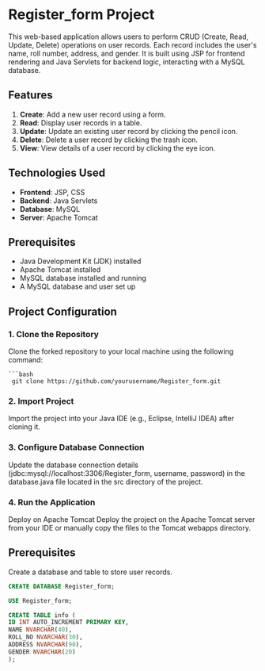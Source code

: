 # Register_form Project

This web-based application allows users to perform CRUD (Create, Read, Update, Delete) operations on user records. Each record includes the user's name, roll number, address, and gender. It is built using JSP for frontend rendering and Java Servlets for backend logic, interacting with a MySQL database.

## Features

1. **Create**: Add a new user record using a form.
2. **Read**: Display user records in a table.
3. **Update**: Update an existing user record by clicking the pencil icon.
4. **Delete**: Delete a user record by clicking the trash icon.
5. **View**: View details of a user record by clicking the eye icon.

## Technologies Used

- **Frontend**: JSP, CSS
- **Backend**: Java Servlets
- **Database**: MySQL
- **Server**: Apache Tomcat

## Prerequisites

- Java Development Kit (JDK) installed
- Apache Tomcat installed
- MySQL database installed and running
- A MySQL database and user set up

## Project Configuration

### 1. Clone the Repository

Clone the forked repository to your local machine using the following command:

    ```bash
     git clone https://github.com/yourusername/Register_form.git
### 2. Import Project
Import the project into your Java IDE (e.g., Eclipse, IntelliJ IDEA) after cloning it.

### 3. Configure Database Connection
Update the database connection details (jdbc:mysql://localhost:3306/Register_form, username, password) in the database.java file located in the src directory of the project.

### 4. Run the Application
Deploy on Apache Tomcat
Deploy the project on the Apache Tomcat server from your IDE or manually copy the files to the Tomcat webapps directory.

## Prerequisites
Create a database and table to store user records.
 ```sql
CREATE DATABASE Register_form;

USE Register_form;

CREATE TABLE info (
 ID INT AUTO_INCREMENT PRIMARY KEY,
NAME NVARCHAR(40),
ROLL_NO NVARCHAR(30),
ADDRESS NVARCHAR(90),
GENDER NVARCHAR(20)
);

